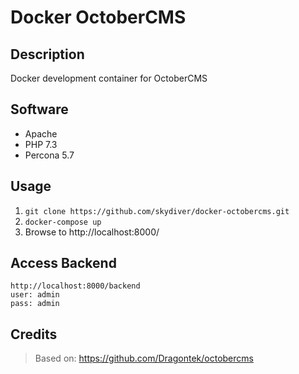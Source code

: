 # Docker OctoberCMS

## Description
Docker development container for OctoberCMS

## Software
* Apache
* PHP 7.3
* Percona 5.7

## Usage
1. `git clone https://github.com/skydiver/docker-octobercms.git`
2. `docker-compose up`
3. Browse to http://localhost:8000/

## Access Backend
```
http://localhost:8000/backend
user: admin
pass: admin
```

## Credits
> Based on: https://github.com/Dragontek/octobercms
